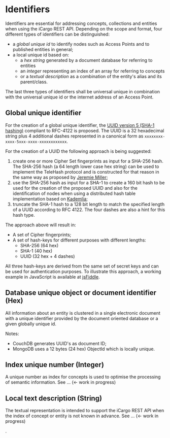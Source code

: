 # Identifiers

Identifiers are essential for addressing concepts, collections and entities when using the iCargo REST API. Depending on the scope and format, four different types of identifiers can be distinguished:  
* a *global unique id* to identify nodes such as Access Points and to published entities in general;
* a local unique id based on:  
  * a *hex string* generated by a document database for referring to entities
  * an *integer* representing an index of an array for referring to concepts
  * or a *textual description* as a combination of the entity's alias and its parent/class.

The last three types of identifiers shall be universal unique in combination with the universal unique id or the internet address of an Access Point.

## Global unique identifier
For the creation of a global unique identifier, the [UUID version 5 (SHA-1 hashing)](http://en.wikipedia.org/wiki/Universally_unique_identifier) compliant to RFC-4122 is proposed.  The UUID is a 32 hexadecimal string plus 4 additional dashes represented in a canonical form as `xxxxxxxx-xxxx-5xxx-xxxx-xxxxxxxxxxxx`.

For the creation of a UUID the following approach is being suggested:  
  1. create one or more Cipher Set fingerprints as input for a SHA-256 hash. The SHA-256 hash (a 64 length lower case hex string) can be used to implement the TeleHash protocol and is constructed for that reason in the same way as proposed by [Jeremie Miller](https://github.com/telehash/telehash.org/blob/master/hashnames.md);
  2. use the SHA-256 hash as input for a SHA-1 to create a 160 bit hash to be used for the creation of the proposed UUID and also for the identification of nodes when using a distributed hash table implementation based on [Kademlia](http://en.wikipedia.org/wiki/Kademlia);
  3. truncate the SHA-1 hash to a 128 bit length to match the specified length of a UUID according to RFC 4122. The four dashes are also a hint for this hash type. 

The approach above will result in:
* A set of Cipher fingerprints;
* A set of hash-keys for different purposes with different lengths:  
  * SHA-256 (64 hex)
  * SHA-1 (40 hex)
  * UUID (32 hex + 4 dashes)

All three hash-keys are derived from the same set of secret keys and can be used for authentication purposes. To illustrate this approach, a working example in JavaScript is available at [jsFiddle](http://jsfiddle.net/ErikCornelisse/uTP98/).

## Database unique object or document identifier (Hex)
All information about an entity is clustered in a single electronic document with a unique identifier provided by the document oriented database or a given globally unique id.

Notes: 
* CouchDB generates UUID's as document ID;
* MongoDB uses a 12 bytes (24 hex) ObjectId which is locally unique.

## Index unique number (Integer)
A unique number as index for concepts is used to optimise the processing of semantic information. See ... (<- work in progress)

## Local text description (String)
The textual representation is intended to support the iCargo REST API when the index of concept or entity is not known in advance. See ... (<- work in progress)



.
